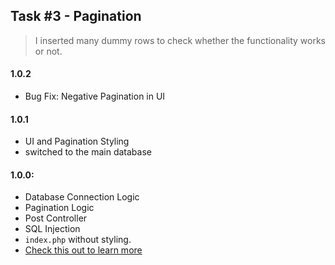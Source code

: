 ## Task #3 - Pagination

> I inserted many dummy rows to check whether the functionality works or not.

#### 1.0.2
- Bug Fix: Negative Pagination in UI

#### 1.0.1
- UI and Pagination Styling
- switched to the main database

#### 1.0.0: 
- Database Connection Logic
- Pagination Logic
- Post Controller
- SQL Injection
- ```index.php``` without styling.
- [Check this out to learn more](https://www.youtube.com/watch?v=b2fKbI0GGkk)
